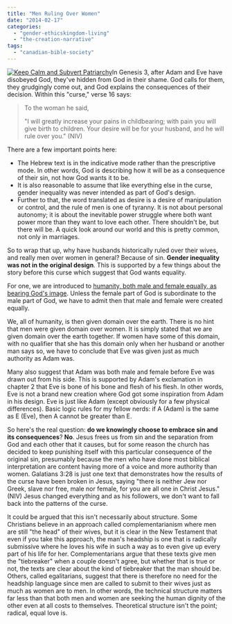 ```yaml
---
title: "Men Ruling Over Women"
date: "2014-02-17"
categories: 
  - "gender-ethicskingdom-living"
  - "the-creation-narrative"
tags: 
  - "canadian-bible-society"
---
```


[![Keep Calm and Subvert Patriarchy](images/Keep-Calm-and-Subvert-Patriarchy.jpg "Keep Calm and Subvert Patriarchy")](http://www.anabaptistredux.com/wp-content/uploads/2012/10/Keep-Calm-and-Subvert-Patriarchy.jpg)In Genesis 3, after Adam and Eve have disobeyed God, they've hidden from God in their shame. God calls for them, they grudgingly come out, and God explains the consequences of their decision. Within this "curse," verse 16 says:

> To the woman he said,
> 
> "I will greatly increase your pains in childbearing; with pain you will give birth to children. Your desire will be for your husband, and he will rule over you." (NIV)

<!--more-->There are a few important points here:

- The Hebrew text is in the indicative mode rather than the prescriptive mode. In other words, God is describing how it will be as a consequence of their sin, not how God wants it to be.
- It is also reasonable to assume that like everything else in the curse, gender inequality was never intended as part of God's design.
- Further to that, the word translated as desire is a desire of manipulation or control, and the rule of men is one of tyranny. It is not about personal autonomy; it is about the inevitable power struggle where both want power more than they want to love each other. There shouldn't be, but there will be. A quick look around our world and this is pretty common, not only in marriages.

So to wrap that up, why have husbands historically ruled over their wives, and really men over women in general? Because of sin. **Gender inequality was not in the original design**. This is supported by a few things about the story before this curse which suggest that God wants equality.

For one, we are introduced to [humanity, both male and female equally, as bearing God's image](http://anabaptistredux.com/human-dignity/ "Human Dignity"). Unless the female part of God is subordinate to the male part of God, we have to admit then that male and female were created equally.

We, all of humanity, is then given domain over the earth. There is no hint that men were given domain over women. It is simply stated that we are given domain over the earth together. If women have some of this domain, with no qualifier that she has this domain only when her husband or another man says so, we have to conclude that Eve was given just as much authority as Adam was.

Many also suggest that Adam was both male and female before Eve was drawn out from his side. This is supported by Adam's exclamation in chapter 2 that Eve is bone of his bone and flesh of his flesh. In other words, Eve is not a brand new creation where God got some inspiration from Adam in his design. Eve is just like Adam (except obviously for a few physical differences). Basic logic rules for my fellow nerds: if A (Adam) is the same as E (Eve), then A cannot be greater than E.

So here's the real question: **do we knowingly choose to embrace sin and its consequences**? **No**. Jesus frees us from sin and the separation from God and each other that it causes, but for some reason the church has decided to keep punishing itself with this particular consequence of the original sin, presumably because the men who have done most biblical interpretation are content having more of a voice and more authority than women. Galatians 3:28 is just one text that demonstrates how the results of the curse have been broken in Jesus, saying "there is neither Jew nor Greek, slave nor free, male nor female, for you are all one in Christ Jesus." (NIV) Jesus changed everything and as his followers, we don't want to fall back into the patterns of the curse.

It could be argued that this isn't necessarily about structure. Some Christians believe in an approach called complementarianism where men are still "the head" of their wives, but it is clear in the New Testament that even if you take this approach, the man's headship is one that is radically submissive where he loves his wife in such a way as to even give up every part of his life for her. Complementarians argue that these texts give men the "tiebreaker" when a couple doesn't agree, but whether that is true or not, the texts are clear about the kind of tiebreaker that the man should be. Others, called egalitarians, suggest that there is therefore no need for the headship language since men are called to submit to their wives just as much as women are to men. In other words, the technical structure matters far less than that both men and women are seeking the human dignity of the other even at all costs to themselves. Theoretical structure isn't the point; radical, equal love is.
